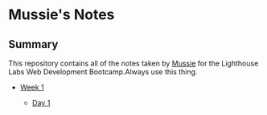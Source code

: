 # Mussie's Notes



## Summary 

This repository contains all of the notes taken by [Mussie](https://github.com/mosszion/lighthouse-web-notes.git) for the Lighthouse Labs Web Development Bootcamp.Always use this thing.

* [Week 1](/Week_1)

  * [Day 1](/Week_1/Day_1)
   